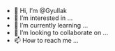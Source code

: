 - 👋 Hi, I’m @Gyullak
- 👀 I’m interested in ...
- 🌱 I’m currently learning ...
- 💞️ I’m looking to collaborate on ...
- 📫 How to reach me ...

<!---
Gyullak/Gyullak is a ✨ special ✨ repository because its `README.md` (this file) appears on your GitHub profile.
You can click the Preview link to take a look at your changes.
--->

